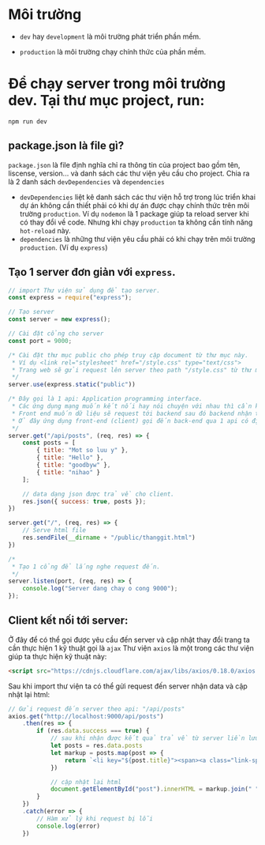 # Môi trường

- `dev` hay `development` là môi trường phát triển phần mềm.

- `production` là môi trường chạy chính thức của phần mềm.

# Để chạy server trong môi trường dev. Tại thư mục project, run:

`npm run dev`

## package.json là file gì?
`package.json` là file định nghĩa chỉ ra thông tin của project bao gồm tên, liscense, version... và danh sách các thư viện yêu cầu cho project. Chia ra là 2 danh sách
`devDependencies` và `dependencies`

- `devDependencies` liệt kê danh sách các thư viện hỗ trợ trong lúc triển khai dự án không cần thiết phải có khi dự án được chạy chính thức trên môi trường `production`. Ví dụ `nodemon` là 1 package giúp ta reload server khi có thay đổi về code. Nhưng khi chạy `production` ta không cần tính năng `hot-reload` này.
- `dependencies` là những thư viện yêu cầu phải có khi chạy trên môi trường `production`. (Ví dụ `express`)

## Tạo 1 server đơn giản với `express`.

```js
// import Thư viện sử dụng để tạo server.
const express = require("express");

// Tạo server
const server = new express();

// Cài đặt cổng cho server
const port = 9000;

/* Cài đặt thư mục public cho phép truy cập document từ thư mục này.
 * Ví dụ <link rel="stylesheet" href="/style.css" type="text/css">
 * Trang web sẽ gửi request lên server theo path "/style.css" từ thư mục `public`
 */
server.use(express.static("public"))

/* Đây gọi là 1 api: Application programming interface.
 * Các ứng dụng mạng muốn kết nối hay nói chuyện với nhau thì cần kết nối qua lại bằng các api.
 * Front end muốn dữ liệu sẽ request tới backend sau đó backend nhận thấy tín hiệu và gửi trả về data phù hợp.
 * Ở đây ứng dụng front-end (client) gọi đến back-end qua 1 api có định danh là "/api/posts"
 */
server.get("/api/posts", (req, res) => {
    const posts = [
        { title: "Mot so luu y" },
        { title: "Hello" },
        { title: "goodbyw" },
        { title: "nihao" }
    ];

    // data dạng json được trả về cho client.
    res.json({ success: true, posts });
})

server.get("/", (req, res) => {
    // Serve html file
    res.sendFile(__dirname + "/public/thanggit.html")
})

/*
 * Tạo 1 cổng để lắng nghe request đến.
 */
server.listen(port, (req, res) => {
    console.log("Server dang chay o cong 9000");
});
```

## Client kết nối tới server:

Ở đây để có thể gọi được yêu cầu đến server và cập nhật thay đổi trang ta cần thực hiện 1 kỹ thuật gọi là `ajax`
Thư viện `axios` là một trong các thư viện giúp ta thực hiện kỹ thuật này:

```html
<script src="https://cdnjs.cloudflare.com/ajax/libs/axios/0.18.0/axios.js"></script>
```

Sau khi import thư viện ta có thể gửi request đến server nhận data và cập nhật lại html:

```js
// Gửi request đến server theo api: "/api/posts"
axios.get("http://localhost:9000/api/posts")
    .then(res => {
        if (res.data.success === true) {
            // sau khi nhận được kết quả trả về từ server liền lưu lại giá trị và tạo ra markup để chuẩn bị cập nhật html.
            let posts = res.data.posts
            let markup = posts.map(post => {
                return `<li key="${post.title}"><span><a class="link-sp">${post.title}</a></span></li>`
            })

            // cập nhật lại html
            document.getElementById("post").innerHTML = markup.join(" ");
        }
    })
    .catch(error => {
        // Hàm xử lý khi request bị lỗi
        console.log(error)
    })
```